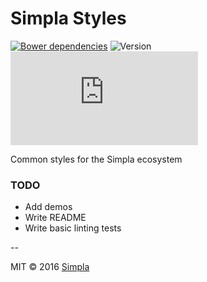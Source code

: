 # Simpla Styles
[![Bower dependencies][bowerdeps-badge]][bowerdeps-url] ![Version][bower-badge] ![Size][size-badge]

Common styles for the Simpla ecosystem

### TODO
- Add demos
- Write README
- Write basic linting tests

--

MIT © 2016 [Simpla](https://www.simpla.io)

[bower-badge]: https://img.shields.io/bower/v/simpla-styles.svg
[bowerdeps-badge]: https://img.shields.io/gemnasium/SimpleElements/simpla-styles.svg
[bowerdeps-url]: https://gemnasium.com/bower/simpla-styles
[size-badge]: https://badges.herokuapp.com/size/github/SimpleElements/simpla-styles/master/simple-button.html?gzip=true&color=blue
